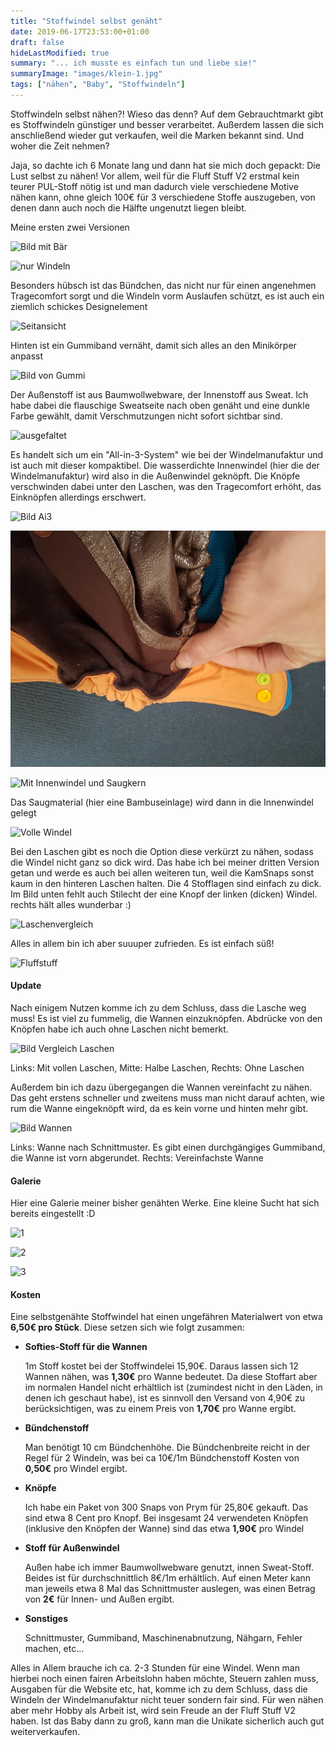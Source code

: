 ```yaml
---
title: "Stoffwindel selbst genäht"
date: 2019-06-17T23:53:00+01:00
draft: false
hideLastModified: true
summary: "... ich musste es einfach tun und liebe sie!"
summaryImage: "images/klein-1.jpg"
tags: ["nähen", "Baby", "Stoffwindeln"]
---
```


Stoffwindeln selbst nähen?! Wieso das denn? Auf dem Gebrauchtmarkt gibt es Stoffwindeln günstiger und besser verarbeitet. Außerdem lassen die sich anschließend wieder gut verkaufen, weil die Marken bekannt sind. Und woher die Zeit nehmen?

Jaja, so dachte ich 6 Monate lang und dann hat sie mich doch gepackt: Die Lust selbst zu nähen! Vor allem, weil für die Fluff Stuff V2 erstmal kein teurer PUL-Stoff nötig ist und man dadurch viele verschiedene Motive nähen kann, ohne gleich 100€ für 3 verschiedene Stoffe auszugeben, von denen dann auch noch die Hälfte ungenutzt liegen bleibt.

Meine ersten zwei Versionen

![Bild mit Bär](images/klein-2.jpg)

![nur Windeln](images/klein-1.jpg)

Besonders hübsch ist das Bündchen, das nicht nur für einen angenehmen Tragecomfort sorgt und die Windeln vorm Auslaufen schützt, es ist auch ein ziemlich schickes Designelement

![Seitansicht](images/klein-3.jpg)

Hinten ist ein Gummiband vernäht, damit sich alles an den Minikörper anpasst

![Bild von Gummi](images/klein-18.jpg)

Der Außenstoff ist aus Baumwollwebware, der Innenstoff aus Sweat. Ich habe dabei die flauschige Sweatseite nach oben genäht und eine dunkle Farbe gewählt, damit Verschmutzungen nicht sofort sichtbar sind.

![ausgefaltet](images/aufgefaltet.jpg)

Es handelt sich um ein "All-in-3-System" wie bei der Windelmanufaktur und ist auch mit dieser kompaktibel. Die wasserdichte Innenwindel (hier die der Windelmanufaktur) wird also in die Außenwindel geknöpft. Die Knöpfe verschwinden dabei unter den Laschen, was den Tragecomfort erhöht, das Einknöpfen allerdings erschwert. 

![Bild Ai3](images/aklein-2.jpg)

![einknöpfen](images/einknöpfen.jpg)

![Mit Innenwindel und Saugkern](images/klein-16.jpg)

Das Saugmaterial (hier eine Bambuseinlage) wird dann in die Innenwindel gelegt

![Volle Windel](images/aklein-1.jpg)

Bei den Laschen gibt es noch die Option diese verkürzt zu nähen, sodass die Windel nicht ganz so dick wird. Das habe ich bei meiner dritten Version getan und werde es auch bei allen weiteren tun, weil die KamSnaps sonst kaum in den hinteren Laschen halten. Die 4 Stofflagen sind einfach zu dick.  Im Bild unten fehlt auch Stilecht der eine Knopf der linken (dicken) Windel. rechts hält alles wunderbar :)

![Laschenvergleich](images/Laschen.jpg)

 Alles in allem bin ich aber suuuper zufrieden. Es ist einfach süß!

![Fluffstuff](images/FluffStuff.jpg)

#### Update

Nach einigem Nutzen komme ich zu dem Schluss, dass die Lasche weg muss! Es ist viel zu fummelig, die Wannen einzuknöpfen. Abdrücke von den Knöpfen habe ich auch ohne Laschen nicht bemerkt. 

![Bild Vergleich Laschen](images/aklein-4.jpg)

Links: Mit vollen Laschen, Mitte: Halbe Laschen, Rechts: Ohne Laschen

Außerdem bin ich dazu übergegangen die Wannen vereinfacht zu nähen. Das geht erstens schneller und zweitens muss man nicht darauf achten, wie rum die Wanne eingeknöpft wird, da es kein vorne und hinten mehr gibt.

![Bild Wannen](images/aklein-3.jpg)

Links: Wanne nach Schnittmuster. Es gibt einen durchgängiges Gummiband, die Wanne ist vorn abgerundet. Rechts: Vereinfachste Wanne

#### Galerie

Hier eine Galerie meiner bisher genähten Werke. Eine kleine Sucht hat sich bereits eingestellt :D

![1](images/11.jpg)

![2](images/12.jpg)

![3](images/13.jpg)

#### Kosten

Eine selbstgenähte Stoffwindel hat einen ungefähren Materialwert von etwa **6,50€ pro Stück**. Diese setzen sich wie folgt zusammen:

- **Softies-Stoff für die Wannen**
  
  1m Stoff kostet bei der Stoffwindelei 15,90€. Daraus lassen sich 12 Wannen nähen, was **1,30€** pro Wanne bedeutet. Da diese Stoffart aber im normalen Handel nicht erhältlich ist (zumindest nicht in den Läden, in denen ich geschaut habe), ist es sinnvoll den Versand von 4,90€ zu berücksichtigen, was zu einem Preis von **1,70€** pro Wanne ergibt.

- **Bündchenstoff**
  
  Man benötigt 10 cm Bündchenhöhe. Die Bündchenbreite reicht in der Regel für 2 Windeln, was bei ca 10€/1m Bündchenstoff Kosten von **0,50€** pro Windel ergibt.

- **Knöpfe**
  
  Ich habe ein Paket von 300 Snaps von Prym für 25,80€ gekauft. Das sind etwa 8 Cent pro Knopf. Bei insgesamt 24 verwendeten Knöpfen (inklusive den Knöpfen der Wanne) sind das etwa **1,90€** pro Windel

- **Stoff für Außenwindel**
  
  Außen habe ich immer Baumwollwebware genutzt, innen Sweat-Stoff. Beides ist für durchschnittlich 8€/1m erhältlich. Auf einen Meter kann man jeweils etwa 8 Mal das Schnittmuster auslegen, was einen Betrag von **2€** für Innen- und Außen ergibt.

- **Sonstiges**
  
  Schnittmuster, Gummiband, Maschinenabnutzung, Nähgarn, Fehler machen, etc...

Alles in Allem brauche ich ca. 2-3 Stunden für eine Windel. Wenn man hierbei noch einen fairen Arbeitslohn haben möchte, Steuern zahlen muss, Ausgaben für die Website etc, hat, komme ich zu dem Schluss, dass die Windeln der Windelmanufaktur nicht teuer sondern fair sind. Für wen nähen aber mehr Hobby als Arbeit ist, wird sein Freude an der Fluff Stuff V2 haben. Ist das Baby dann zu groß, kann man die Unikate sicherlich auch gut weiterverkaufen.
